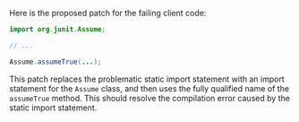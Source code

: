 Here is the proposed patch for the failing client code:

```java
import org.junit.Assume;

// ...

Assume.assumeTrue(...);
```

This patch replaces the problematic static import statement with an import statement for the `Assume` class, and then uses the fully qualified name of the `assumeTrue` method. This should resolve the compilation error caused by the static import statement.